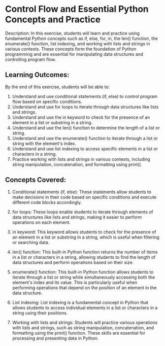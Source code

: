 # Control Flow and Essential Python Concepts and Practice

Description: In this exercise, students will learn and practice using fundamental Python concepts such as if, else, for, in, the len() function, the enumerate() function, list indexing, and working with lists and strings in various contexts. These concepts form the foundation of Python programming and are essential for manipulating data structures and controlling program flow.

## Learning Outcomes:

By the end of this exercise, students will be able to:

1. Understand and use conditional statements (if, else) to control program flow based on specific conditions.
2. Understand and use for loops to iterate through data structures like lists and strings.
3. Understand and use the in keyword to check for the presence of an element in a list or substring in a string.
4. Understand and use the len() function to determine the length of a list or string.
5. Understand and use the enumerate() function to iterate through a list or string with the element's index.
6. Understand and use list indexing to access specific elements in a list or characters in a string.
7. Practice working with lists and strings in various contexts, including string manipulation, concatenation, and formatting using print().

## Concepts Covered:

1. Conditional statements (if, else): These statements allow students to make decisions in their code based on specific conditions and execute different code blocks accordingly.

2. for loops: These loops enable students to iterate through elements of data structures like lists and strings, making it easier to perform operations on each element.

3. in keyword: This keyword allows students to check for the presence of an element in a list or substring in a string, which is useful when filtering or searching data.

4. len() function: This built-in Python function returns the number of items in a list or characters in a string, allowing students to find the length of data structures and perform operations based on their size.

5. enumerate() function: This built-in Python function allows students to iterate through a list or string while simultaneously accessing both the element's index and its value. This is particularly useful when performing operations that depend on the position of an element in the data structure.

6. List indexing: List indexing is a fundamental concept in Python that allows students to access individual elements in a list or characters in a string using their positions.

7. Working with lists and strings: Students will practice various operations with lists and strings, such as string manipulation, concatenation, and formatting using the print() function. These skills are essential for processing and presenting data in Python.

